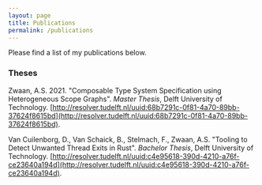 ```yaml
---
layout: page
title: Publications
permalink: /publications
---
```


Please find a list of my publications below.

### Theses

Zwaan, A.S. 2021. "Composable Type System Specification using Heterogeneous Scope Graphs".
_Master Thesis_, Delft University of Technology.
[http://resolver.tudelft.nl/uuid:68b7291c-0f81-4a70-89bb-37624f8615bd](http://resolver.tudelft.nl/uuid:68b7291c-0f81-4a70-89bb-37624f8615bd).

Van Cuilenborg, D., Van Schaick, B., Stelmach, F., Zwaan, A.S.
"Tooling to Detect Unwanted Thread Exits in Rust".
_Bachelor Thesis_, Delft University of Technology.
[http://resolver.tudelft.nl/uuid:c4e95618-390d-4210-a76f-ce23640a194d](http://resolver.tudelft.nl/uuid:c4e95618-390d-4210-a76f-ce23640a194d).
